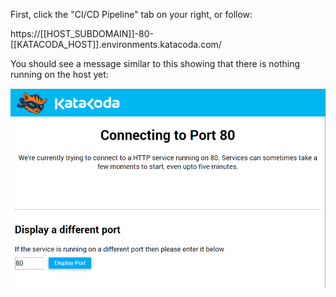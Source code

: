 First, click the "CI/CD Pipeline" tab on your right, or follow:

https://[[HOST_SUBDOMAIN]]-80-[[KATACODA_HOST]].environments.katacoda.com/

You should see a message similar to this showing that there is nothing running on the host yet:

![step1-empty-toolchain](/treating-your-pipeline-as-a-product/01-from-zero-to-delivery/assets/step1-empty-toolchain.png)
